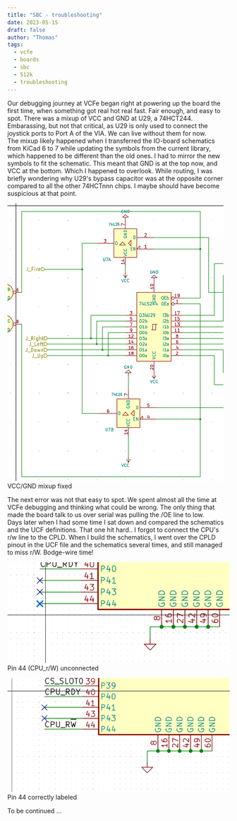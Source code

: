 ```yaml
---
title: "SBC - troubleshooting"
date: 2023-05-15
draft: false
author: "Thomas"
tags:
  - vcfe
  - boards
  - sbc
  - 512k
  - troubleshooting
---
```

Our debugging journey at VCFe began right at powering up the board the first time, when something got real hot real fast. Fair enough, and easy to spot. There was a mixup of VCC and GND at U29, a 74HCT244. Embarassing, but not that critical, as U29 is only used to connect the joystick ports to Port A of the VIA. We can live without them for now. \
The mixup likely happened when I transferred the IO-board schematics from KiCad 6 to 7 while updating the symbols from the current library, which happened to be different than the old ones. I had to mirror the new symbols to fit the schematic. This meant that GND is at the top now, and VCC at the bottom. Which I happened to overlook.  While routing, I was briefly wondering why U29's bypass capacitor was at the opposite corner compared to all the other 74HCTnnn chips. I maybe should have become suspicious at that point.

![Schematic showing GND at the top and VCC at the bottom](images/vcc_gnd_mixup_fixed.png "r/W missing") \
VCC/GND mixup fixed

The next error was not that easy to spot. We spent almost all the time at VCFe debugging and thinking what could be wrong. The only thing that made the board talk to us over serial was pulling the /OE line to low. \
Days later when I had some time I sat down and compared the schematics and the UCF definitions. That one hit hard.. I forgot to connect the CPU's r/w line to the CPLD. When I build the schematics, I went over the CPLD pinout in the UCF file and the schematics several times, and still managed to miss r/W.  Bodge-wire time!

![Pin 44 of the CPLD unconnected](images/cpu_rw_missing.png "r/W missing") \
Pin 44 (CPU_r/W) unconnected

![Pin 44 of the CPLD labeled CPU_r/W](images/cpu_rw_fixed.png "r/W fixed") \
Pin 44 correctly labeled

To be continued ...